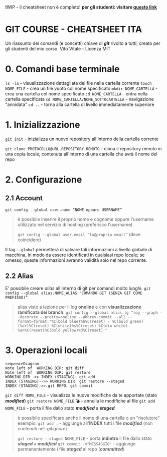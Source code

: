 ❗️WIP - il cheatsheet non è completo!
**per gli studenti: visitare [questo link](students/README.md)**

# GIT COURSE - CHEATSHEET ITA

Un riassunto dei comandi (e concetti) chiave di **_git_** rivolto a tutti, creato per gli studenti del mio corso.
Vito Vitale - Licenza MIT

# 0. Comandi base terminale

`ls -la` - visualizzazione dettagliata dei file nella cartella corrente
`touch NOME_FILE` - crea un file vuoto col nome specificato
`mkdir NOME_CARTELLA` - crea una cartella col nome specificato
`cd NOME_CARTELLA` - entra nella cartella specificata
`cd NOME_CARTELLA/NOME_SOTTOCARTELLA` - navigazione "annidata"
`cd ..` - torna alla cartella di livello immediatamente superiore

# 1. Inizializzazione

`git init` - inizializza un nuovo repository all'interno della cartella corrente

`git clone PROTOCOLLO@URL.REPOSITORY.REMOTO` - clona il repository remoto in una copia locale, contenuta all'interno di una cartella che avrà il nome del repo

# 2. Configurazione

## 2.1 Account

`git config --global user.name “NOME oppure USERNAME”`

> è possibile inserire il proprio nome e cognome oppure l'username utilizzato nel servizio di hosting (preferisco l'username)
>
> `git config --global user.email “la@propria.email”` (deve coincidere)

Il tag `--global` permetterà di salvare tali informazioni a livello globale di macchina, in modo da essere identificati in qualsiasi repo locale; se omesso, queste informazioni avranno validità solo nel repo corrente.

## 2.2 Alias

E' possibile creare _alias_ all'interno di git per comandi molto lunghi.
`git config --global alias.NOME_ALIAS "COMANDO GIT (SENZA GIT COME PREFISSO)"`

> alias visto a lezione per il log **oneline** e con **visualizzazione ramificata dei branch**:
> `git config --global alias.lg "log --graph --decorate --pretty=oneline --abbrev-commit --all --format=format:'%C(bold blue)%h%C(reset) - %C(bold green)(%ar)%C(reset) %C(white)%s%C(reset) %C(dim white)- %an%C(reset)%C(bold yellow)%d%C(reset)'"`

# 3. Operazioni locali

```mermaid
sequenceDiagram
Note left of  WORKING DIR: git diff
Note left of  WORKING DIR: git restore
WORKING DIR ->> INDEX (STAGING): git add
INDEX (STAGING)-->> WORKING DIR: git restore --staged
INDEX (STAGING)->>.git REPO: git commit
```

`git diff NOME_FILE` - visualizza le nuove modifiche da te apportate (stato **_modified_**)
`git restore NOME_FILE` 💣 - annulla le modifiche al file
`git add NOME_FILE` - porta il file dallo stato **_modified_** a **_staged_**

> è possibile specificare anche il nome di una cartella o un "risolutore"
> esempio: `git add .` - aggiunge all'**INDEX** tutti i file **_modified_** (non contenuti nel _.gitignore_)
>
> `git restore --staged NOME_FILE` - porta **indietro** il file dallo stato **_staged_** a **_modified_**
> `git commit -m"MESSAGGIO"` - aggiunge permanentemente i file **_staged_** al repo (**_committed_**)
